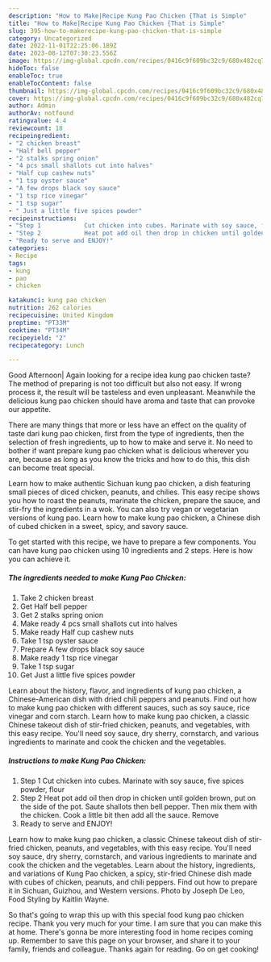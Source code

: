 ```yaml
---
description: "How to Make|Recipe Kung Pao Chicken {That is Simple"
title: "How to Make|Recipe Kung Pao Chicken {That is Simple"
slug: 395-how-to-makerecipe-kung-pao-chicken-that-is-simple
category: Uncategorized
date: 2022-11-01T22:25:06.189Z
date: 2023-08-12T07:30:23.556Z
image: https://img-global.cpcdn.com/recipes/0416c9f609bc32c9/680x482cq70/kung-pao-chicken-recipe-main-photo.jpg
hideToc: false
enableToc: true
enableTocContent: false
thumbnail: https://img-global.cpcdn.com/recipes/0416c9f609bc32c9/680x482cq70/kung-pao-chicken-recipe-main-photo.jpg
cover: https://img-global.cpcdn.com/recipes/0416c9f609bc32c9/680x482cq70/kung-pao-chicken-recipe-main-photo.jpg
author: Admin
authorAv: notfound
ratingvalue: 4.4
reviewcount: 18
recipeingredient:
- "2 chicken breast"
- "Half bell pepper"
- "2 stalks spring onion"
- "4 pcs small shallots cut into halves"
- "Half cup cashew nuts"
- "1 tsp oyster sauce"
- "A few drops black soy sauce"
- "1 tsp rice vinegar"
- "1 tsp sugar"
- " Just a little five spices powder"
recipeinstructions:
- "Step 1            Cut chicken into cubes. Marinate with soy sauce, five spices powder, flour"
- "Step 2            Heat pot add oil then drop in chicken until golden brown, put on the side of the pot. Saute shallots then bell pepper. Then mix them with the chicken. Cook a little bit then add all the sauce. Remove"
- "Ready to serve and ENJOY!"
categories:
- Recipe
tags:
- kung
- pao
- chicken

katakunci: kung pao chicken 
nutrition: 262 calories
recipecuisine: United Kingdom
preptime: "PT33M"
cooktime: "PT34M"
recipeyield: "2"
recipecategory: Lunch

---
```



Good Afternoon| Again looking for a recipe idea kung pao chicken taste? The method of preparing is not too difficult but also not easy. If wrong process it, the result will be tasteless and even unpleasant. Meanwhile the delicious kung pao chicken should have aroma and taste that can provoke our appetite.






There are many things that more or less have an effect on the quality of taste dari kung pao chicken, first from the type of ingredients, then the selection of fresh ingredients, up to how to make and serve it. No need to bother if want prepare kung pao chicken what is delicious wherever you are, because as long as you know the tricks and how to do this, this dish can become treat special.


Learn how to make authentic Sichuan kung pao chicken, a dish featuring small pieces of diced chicken, peanuts, and chilies. This easy recipe shows you how to roast the peanuts, marinate the chicken, prepare the sauce, and stir-fry the ingredients in a wok. You can also try vegan or vegetarian versions of kung pao. Learn how to make kung pao chicken, a Chinese dish of cubed chicken in a sweet, spicy, and savory sauce.


To get started with this recipe, we have to prepare a few components. You can have kung pao chicken using 10 ingredients and 2 steps. Here is how you can achieve it.

<!--inarticleads1-->

##### The ingredients needed to make Kung Pao Chicken:

1. Take 2 chicken breast
1. Get Half bell pepper
1. Get 2 stalks spring onion
1. Make ready 4 pcs small shallots cut into halves
1. Make ready Half cup cashew nuts
1. Take 1 tsp oyster sauce
1. Prepare A few drops black soy sauce
1. Make ready 1 tsp rice vinegar
1. Take 1 tsp sugar
1. Get  Just a little five spices powder


Learn about the history, flavor, and ingredients of kung pao chicken, a Chinese-American dish with dried chili peppers and peanuts. Find out how to make kung pao chicken with different sauces, such as soy sauce, rice vinegar and corn starch. Learn how to make kung pao chicken, a classic Chinese takeout dish of stir-fried chicken, peanuts, and vegetables, with this easy recipe. You&#39;ll need soy sauce, dry sherry, cornstarch, and various ingredients to marinate and cook the chicken and the vegetables. 

<!--inarticleads2-->

##### Instructions to make Kung Pao Chicken:

1. Step 1            Cut chicken into cubes. Marinate with soy sauce, five spices powder, flour
1. Step 2            Heat pot add oil then drop in chicken until golden brown, put on the side of the pot. Saute shallots then bell pepper. Then mix them with the chicken. Cook a little bit then add all the sauce. Remove
1. Ready to serve and ENJOY!

Learn how to make kung pao chicken, a classic Chinese takeout dish of stir-fried chicken, peanuts, and vegetables, with this easy recipe. You&#39;ll need soy sauce, dry sherry, cornstarch, and various ingredients to marinate and cook the chicken and the vegetables. Learn about the history, ingredients, and variations of Kung Pao chicken, a spicy, stir-fried Chinese dish made with cubes of chicken, peanuts, and chili peppers. Find out how to prepare it in Sichuan, Guizhou, and Western versions. Photo by Joseph De Leo, Food Styling by Kaitlin Wayne. 

So that's going to wrap this up with this special food kung pao chicken recipe. Thank you very much for your time. I am sure that you can make this at home. There's gonna be more interesting food in home recipes coming up. Remember to save this page on your browser, and share it to your family, friends and colleague. Thanks again for reading. Go on get cooking!
